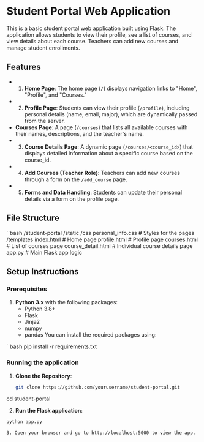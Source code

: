 
# **Student Portal Web Application**

This is a basic student portal web application built using Flask. The application allows students to view their profile, see a list of courses, and view details about each course. Teachers can add new courses and manage student enrollments.

## **Features**

- 1. **Home Page**: The home page (`/`) displays navigation links to "Home", "Profile", and "Courses."
- 2. **Profile Page**: Students can view their profile (`/profile`), including personal details (name, email, major), which are dynamically passed from the server.
- **Courses Page**: A page (`/courses`) that lists all available courses with their names, descriptions, and the teacher's name.
- 3. **Course Details Page**: A dynamic page (`/courses/<course_id>`) that displays detailed information about a specific course based on the course_id.
- 4. **Add Courses (Teacher Role)**: Teachers can add new courses through a form on the `/add_course` page.
- 5. **Forms and Data Handling**: Students can update their personal details via a form on the profile page.

## **File Structure**
  ``bash
  /student-portal
      /static
          /css
              personal_info.css  # Styles for the pages
      /templates
          index.html           # Home page
          profile.html         # Profile page
          courses.html         # List of courses page
          course_detail.html   # Individual course details page
      app.py                    # Main Flask app logic


## **Setup Instructions**

### **Prerequisites**

1. **Python 3.x** with the following packages:
   - Python 3.8+
   - Flask
   - Jinja2
   - numpy
   - pandas
You can install the required packages using:

  ``bash
  pip install -r requirements.txt

### **Running the application**

1. **Clone the Repository**:
   ```bash
   git clone https://github.com/yourusername/student-portal.git
cd student-portal


2. **Run the Flask application**:
  ```bash
  python app.py

3. Open your browser and go to http://localhost:5000 to view the app.






